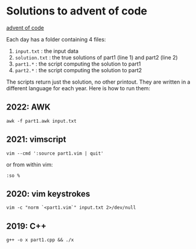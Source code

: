 # Solutions to advent of code

[advent of code](https://adventofcode.com)

Each day has a folder containing 4 files:

 1. `input.txt` : the input data
 2. `solution.txt` : the true solutions of part1 (line 1) and part2 (line 2)
 3. `part1.*` : the script computing the solution to part1
 4. `part2.*` : the script computing the solution to part2

The scripts return just the solution, no other printout.
They are written in a different language for each year.
Here is how to run them:

## 2022: AWK

```shell
awk -f part1.awk input.txt
```

## 2021: vimscript

```shell
vim --cmd ':source part1.vim | quit'
```

or from within vim:

```
:so %
```

## 2020: vim keystrokes

```shell
vim -c "norm `<part1.vim`" input.txt 2>/dev/null
```

## 2019: C++

```shell
g++ -o x part1.cpp && ./x
```
